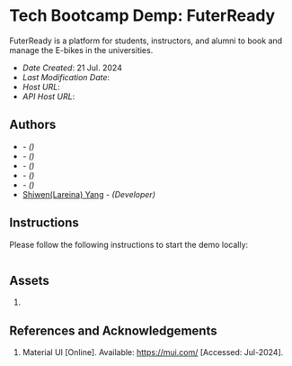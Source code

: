 <!--- The following README.md sample file was adapted from https://gist.github.com/PurpleBooth/109311bb0361f32d87a2#file-readme-template-md by Gabriella Mosquera for academic use --->
<!--- You may delete any comments in this sample README.md file. If needing to use as a .txt file then simply delete all comments, edit as needed, and save as a README.txt file --->

# Tech Bootcamp Demp: FuterReady

FuterReady is a platform for students, instructors, and alumni to book and manage the E-bikes in the universities.

- _Date Created_: 21 Jul. 2024
- _Last Modification Date_: 
- _Host URL_:
- _API Host URL_:

## Authors

- []() - _()_
- []() - _()_
- []() - _()_
- []() - _()_
- []() - _()_
- [Shiwen(Lareina) Yang](sh836690@dal.ca) - _(Developer)_

## Instructions

Please follow the following instructions to start the demo locally:

```dotenv

```

## Assets

1. 

## References and Acknowledgements

1. Material UI [Online]. Available: https://mui.com/ [Accessed: Jul-2024].

